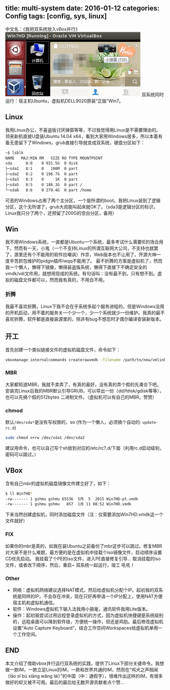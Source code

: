 title: multi-system
date: 2016-01-12
categories: Config
tags: [config, sys, linux]
---
中文名：《我把双系统放入vBox并行》
![WIN7HD](/pic/win7hd.png)
双系统同时运行：宿主机Ubuntu，虚拟机DELL9020原装“正版”Win7。

## Linux
我用Linux办公，不喜盗版讨厌弹窗等等，不过我觉得用Linux是不需要理由的。领来新机直接U盘装Ubuntu 14.04 x64，看到大家用Windows居多，所以本着有备无患留下了Windows，grub直接引导就变成双系统，硬盘分区如下：

```bash
~$ lsblk 
NAME   MAJ:MIN RM   SIZE RO TYPE MOUNTPOINT
sda      8:0    0 931.5G  0 disk 
├─sda1   8:1    0   100M  0 part 
├─sda2   8:2    0 196.7G  0 part 
├─sda3   8:3    0     1K  0 part 
├─sda5   8:5    0 186.3G  0 part /
└─sda6   8:6    0 279.4G  0 part /home

```
可恶的Windows占用了两个主分区，一个是所谓的boot。我把Linux装到了逻辑分区，这个无所谓了，grub大叔能叫起床就OK了。（sda3是逻辑分区的标识，Linux我只分了两个，还预留了200G的空白分区，备用）

## Win
我不用Windows系统，一直都是Ubuntu一个系统，最多考试什么需要IE的场合用下。然而有一天，小鬼（一个不支持Linux的所谓互联网大公司，不支持也就罢了，源里还有个不能用的软件拉嘲讽）作祟，Web版本也不让用了，开源大神一度辛苦抓包维护的pidgin插件lwqq不能用了。
最不折腾的方案是虚拟机了，然而我一个懒人，懒得下镜像，懒得装盗版系统，懒得下直接下不确定安全的vmdk/vdi文件用，就想用现成的系统。有句话叫：没有最不到，只有想不到。虚拟的磁盘文件都可以，然而我有真的，不用白不用。
### 折腾
我最不喜欢折腾，Linux下我不会在乎系统多起个服务进程的，但是Windows没用的开机启动，用不着的服务关一个少一个，少一个系统就少一份维护。我真的最不喜欢折腾，软件都是直接装源里的，除非有bug不想忍时才偶尔编译安装新版本。

## 开工
首先创建一个类似链接文件的虚拟机磁盘文件，命令如下：
```bash
vboxmanage internalcommands createrawvmdk -filename /path/to/new/vmlink/file/Win7HD.vmdk -rawdisk /dev/sda -partitions 1,2 -mbr /path/to/mbr/win7.mbr -relative
```
### MBR
大家都知道MBR，我就不卖弄了，有真的最好，没有真的弄个假的先凑合下吧。安装完Linux后我的MBR默认引导GRUB，可以导出一份（dd/fdisk/gdisk等等），也可以先搞个假的512bytes 二进制文件。（虚拟机可以有自己的MBR，赞赞）
### chmod
默认`/dev/sda*`是没有写权限的，so (作为一个懒人，必须搞个自动的: `update-rc.d`)
```bash
sudo chmod o+rw /dev/sda1 /dev/sda2
```
建议用命令，也可以自己写个sh放到对应的/etc/rc?.d/下面（利用rc.d启动级别，密码可以跳过。）

## VBox
含有自己mbr的虚拟机磁盘镜像文件建立好了，如下：
```bash
$ ll Win7HD*
-rw------- 1 gshmu gshmu 65536  5月  5  2015 Win7HD-pt.vmdk
-rw------- 1 gshmu gshmu   857  1月 11 08:52 Win7HD.vmdk
```
下来当然创建虚拟机，同时添加磁盘文件（注：仅需要添加Win7HD.vmdk这一个文件就好）
### FIX
如果你的mbr是真的，如我在装Ubuntu之前备份了mbr这步可以跳过。修复MBR对大家不是什么难题，最方便的是在虚拟机中挂载个iso镜像文件，启动顺序设置CD优先启动。
我挂载了个PE的iso文件，进入PE直接修复引导…
取消挂载的iso文件，或者改下顺序，然后，重启~  双系统一起运行，竣工 吼吼！
### Other
* 网络：虚拟机网络建议选择NAT模式，然后给虚拟机分配个IP。起初我的双系统是同样的IP，不会存在冲突，现在只好再申请一个IP分配上，使用NAT方便宿主机和虚拟机通信。
* 软件：Windows虚拟机下输入法我用小狼毫，通讯软件我用Lite版本。
* 操作：起初我尝试过用远程登录虚拟机的方式，因为虚拟机快捷键是系统级别的，远程桌面可以降到软件级，方便统一操作，但还是鸡肋。最后修改虚拟机设置“Auto Capture Keyboard”，结合工作空间Workspaces给虚拟机单用一个工作空间。

## END
本文介绍了借助vbox并行运行双系统的实践，提供了Linux下部分关键命令。我想做一款IM，一款立足Linux的IM，一款和世界共通的IM，然而在“鸡犬之声相闻（lǎo sǐ bù xiāng wǎng lái）”的中国（中：通假字），很难作出这样的IM，有很多做好的却又被不可用。最后的最后给无数开源贡献者点个赞…
